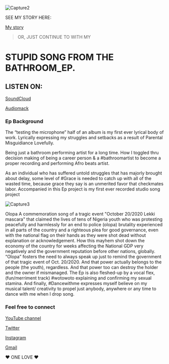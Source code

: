 ![Capture2](https://user-images.githubusercontent.com/108902579/193142426-a8564c36-9e80-4a30-9c3e-22bbf0dc03f6.PNG)

SEE MY STORY HERE: 

[My story](https://briggsokiotor.github.io/Foma-Briggs-story/)

>OR, JUST CONTINUE TO WITH MY
# STUPID SONG FROM THE BATHROOM_EP.

## LISTEN ON: 
[SoundCloud](https://soundcloud.app.goo.gl/uLJVtB1EwsnD79AH9)

[Audiomack](https://audiomack.com/embed/fomabriggs/song/olopa0)

### Ep Background

The “testing the microphone” half of an album is my first ever lyrical body of work. Lyrically expressing my struggles and setbacks as a result of 
Parental Misguidiance Lovefully.

Being just a bathroom performing artist for a long time. How I toggled thru decision making of being a career person & a #bathroomartist to become a proper recording and performing Afro beats artist.

As an individual who has suffered untold struggles  that has majorly brought about delay, some level of #Grace is needed to catch up with all of the wasted time, because grace they say is an unmerited favor that checkmates labor. 
Accompanied in this Ep project is my first ever recorded studio song project

![Capture3](https://user-images.githubusercontent.com/108902579/193143630-e5d3e07f-14f6-439f-a0ee-8a81f40e42b2.PNG)

Olopa A commemoration song of a tragic event "October 20/2020 Lekki mascara" that claimed the lives of tens of Nigeria youth who was protesting peacefully and harmlessly for an end to police (olopa) brutality experienced in all parts of the country and a righteous plea for good governance, even with the national flag on their hands as they were shot dead without explanation or acknowledgement. How this mayhem shot down the economy of the country for weeks affecting the National GDP very negatively and the government reputation before other nations, globally.
“Olopa” fosters the need to always speak up just to remind the government of that tragic event of Oct. 20/2020. And that power actually belongs to the people (the youth), regardless. And that power too can destroy the holder and the owner if mismanaged. 
The Ep is also fleshed-up by a vocal flex,(fun/merriment track) #wotowoto explaining and confirming my sexual stamina. 
And finally, #Dancewithme expresses myself believe on my musical talent/ creativity to propel just anybody, anywhere or any time to dance with me when I drop song.


### Feel free to connect
[YouTube channel ](https://youtube.com/channel/UCOcjfkZBQY7EZY64m7kDUkA)

[Twitter](https://twitter.com/fomabriggs/)

[Instagram](www.instagram.com/fomabriggs/)

[Gmail](okiotorbriggs@gmail.com)


♥️ ONE LOVE ♥️




